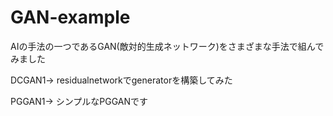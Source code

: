# GAN-example
AIの手法の一つであるGAN(敵対的生成ネットワーク)をさまざまな手法で組んでみました

DCGAN1→ residualnetworkでgeneratorを構築してみた

PGGAN1→ シンプルなPGGANです

